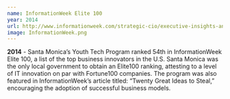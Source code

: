 ```yaml
---
name: InformationWeek Elite 100
year: 2014
url: http://www.informationweek.com/strategic-cio/executive-insights-and-innovation/20-great-ideas-to-steal-in-2014/d/d-id/1127806?image_number=4
image: InformationWeek.png
---
```


**2014** - Santa Monica’s Youth Tech Program ranked 54th in InformationWeek Elite 100, a list of the top business innovators in the U.S. Santa Monica was the only local government to obtain an Elite100 ranking, attesting to a level of IT innovation on par with Fortune100 companies. The program was also featured in InformationWeek’s article titled: “Twenty Great Ideas to Steal,” encouraging the adoption of successful business models.
